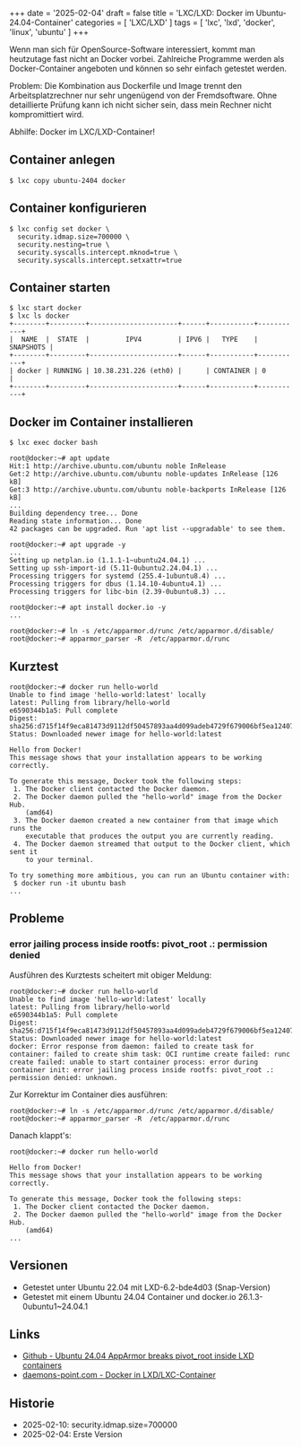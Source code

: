 +++
date = '2025-02-04'
draft = false
title = 'LXC/LXD: Docker im Ubuntu-24.04-Container'
categories = [ 'LXC/LXD' ]
tags = [ 'lxc', 'lxd', 'docker', 'linux', 'ubuntu' ]
+++

<!--
LXC/LXD: Docker im Container
============================
-->

Wenn man sich für OpenSource-Software interessiert,
kommt man heutzutage fast nicht an Docker vorbei.
Zahlreiche Programme werden als Docker-Container angeboten
und können so sehr einfach getestet werden.

Problem: Die Kombination aus Dockerfile und Image
trennt den Arbeitsplatzrechner nur sehr ungenügend
von der Fremdsoftware. Ohne detaillierte Prüfung kann
ich nicht sicher sein, dass mein Rechner nicht kompromittiert
wird.

Abhilfe: Docker im LXC/LXD-Container!

<!--more-->

Container anlegen
-----------------

```
$ lxc copy ubuntu-2404 docker
```

Container konfigurieren
-----------------------

```
$ lxc config set docker \
  security.idmap.size=700000 \
  security.nesting=true \
  security.syscalls.intercept.mknod=true \
  security.syscalls.intercept.setxattr=true
```

Container starten
-----------------

```
$ lxc start docker
$ lxc ls docker
+--------+---------+----------------------+------+-----------+-----------+
|  NAME  |  STATE  |         IPV4         | IPV6 |   TYPE    | SNAPSHOTS |
+--------+---------+----------------------+------+-----------+-----------+
| docker | RUNNING | 10.38.231.226 (eth0) |      | CONTAINER | 0         |
+--------+---------+----------------------+------+-----------+-----------+
```

Docker im Container installieren
--------------------------------

```
$ lxc exec docker bash

root@docker:~# apt update
Hit:1 http://archive.ubuntu.com/ubuntu noble InRelease
Get:2 http://archive.ubuntu.com/ubuntu noble-updates InRelease [126 kB]
Get:3 http://archive.ubuntu.com/ubuntu noble-backports InRelease [126 kB]
...
Building dependency tree... Done
Reading state information... Done
42 packages can be upgraded. Run 'apt list --upgradable' to see them.

root@docker:~# apt upgrade -y
...
Setting up netplan.io (1.1.1-1~ubuntu24.04.1) ...
Setting up ssh-import-id (5.11-0ubuntu2.24.04.1) ...
Processing triggers for systemd (255.4-1ubuntu8.4) ...
Processing triggers for dbus (1.14.10-4ubuntu4.1) ...
Processing triggers for libc-bin (2.39-0ubuntu8.3) ...

root@docker:~# apt install docker.io -y
...

root@docker:~# ln -s /etc/apparmor.d/runc /etc/apparmor.d/disable/
root@docker:~# apparmor_parser -R  /etc/apparmor.d/runc
```

Kurztest
--------

```
root@docker:~# docker run hello-world
Unable to find image 'hello-world:latest' locally
latest: Pulling from library/hello-world
e6590344b1a5: Pull complete
Digest: sha256:d715f14f9eca81473d9112df50457893aa4d099adeb4729f679006bf5ea12407
Status: Downloaded newer image for hello-world:latest

Hello from Docker!
This message shows that your installation appears to be working correctly.

To generate this message, Docker took the following steps:
 1. The Docker client contacted the Docker daemon.
 2. The Docker daemon pulled the "hello-world" image from the Docker Hub.
    (amd64)
 3. The Docker daemon created a new container from that image which runs the
    executable that produces the output you are currently reading.
 4. The Docker daemon streamed that output to the Docker client, which sent it
    to your terminal.

To try something more ambitious, you can run an Ubuntu container with:
 $ docker run -it ubuntu bash
...
```

Probleme
--------

### error jailing process inside rootfs: pivot_root .: permission denied

Ausführen des Kurztests scheitert mit obiger Meldung:

```
root@docker:~# docker run hello-world
Unable to find image 'hello-world:latest' locally
latest: Pulling from library/hello-world
e6590344b1a5: Pull complete
Digest: sha256:d715f14f9eca81473d9112df50457893aa4d099adeb4729f679006bf5ea12407
Status: Downloaded newer image for hello-world:latest
docker: Error response from daemon: failed to create task for container: failed to create shim task: OCI runtime create failed: runc create failed: unable to start container process: error during container init: error jailing process inside rootfs: pivot_root .: permission denied: unknown.
```

Zur Korrektur im Container dies ausführen:

```
root@docker:~# ln -s /etc/apparmor.d/runc /etc/apparmor.d/disable/
root@docker:~# apparmor_parser -R  /etc/apparmor.d/runc
```

Danach klappt's:

```
root@docker:~# docker run hello-world

Hello from Docker!
This message shows that your installation appears to be working correctly.

To generate this message, Docker took the following steps:
 1. The Docker client contacted the Docker daemon.
 2. The Docker daemon pulled the "hello-world" image from the Docker Hub.
    (amd64)
...
```

Versionen
---------

- Getestet unter Ubuntu 22.04 mit LXD-6.2-bde4d03
  (Snap-Version)
- Getestet mit einem Ubuntu 24.04 Container
  und docker.io 26.1.3-0ubuntu1~24.04.1

Links
-----

- [Github - Ubuntu 24.04 AppArmor breaks pivot_root inside LXD containers](https://github.com/canonical/lxd/issues/13389)
- [daemons-point.com - Docker in LXD/LXC-Container](https://daemons-point.com/blog/2022/12/25/docker-in-lxc-container/)

Historie
--------

- 2025-02-10: security.idmap.size=700000
- 2025-02-04: Erste Version

